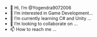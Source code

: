 - 👋 Hi, I’m @Yogendra9072006
- 👀 I’m interested in Game Development...
- 🌱 I’m currently learning C# and Unity ...
- 💞️ I’m looking to collaborate on ...
- 📫 How to reach me ...

<!---
Yogendra9072006/Yogendra9072006 is a ✨ special ✨ repository because its `README.md` (this file) appears on your GitHub profile.
You can click the Preview link to take a look at your changes.
--->
